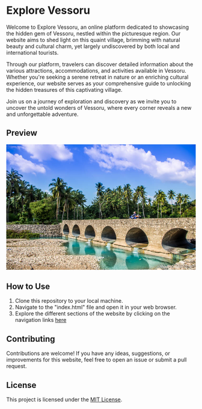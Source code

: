 # Explore Vessoru

Welcome to Explore Vessoru, an online platform dedicated to showcasing the hidden gem of Vessoru, nestled within the picturesque region. Our website aims to shed light on this quaint village, brimming with natural beauty and cultural charm, yet largely undiscovered by both local and international tourists.

Through our platform, travelers can discover detailed information about the various attractions, accommodations, and activities available in Vessoru. Whether you're seeking a serene retreat in nature or an enriching cultural experience, our website serves as your comprehensive guide to unlocking the hidden treasures of this captivating village.

Join us on a journey of exploration and discovery as we invite you to uncover the untold wonders of Vessoru, where every corner reveals a new and unforgettable adventure.

## Preview

![Vessoru Landscape](image1.jpg)

## How to Use

1. Clone this repository to your local machine.
2. Navigate to the "index.html" file and open it in your web browser.
3. Explore the different sections of the website by clicking on the navigation links [here](https://dashing-kleicha-3e9f2a.netlify.app)

## Contributing

Contributions are welcome! If you have any ideas, suggestions, or improvements for this website, feel free to open an issue or submit a pull request.

## License

This project is licensed under the [MIT License](LICENSE).

